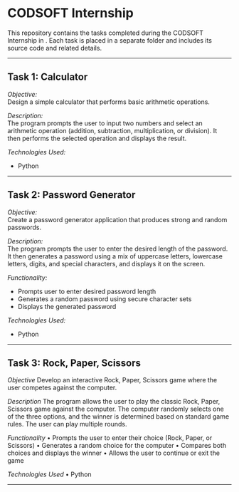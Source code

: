 # CODSOFT Internship 

This repository contains the tasks completed during the CODSOFT Internship in . Each task is placed in a separate folder and includes its source code and related details.

---

## Task 1: Calculator

*Objective:*  
Design a simple calculator that performs basic arithmetic operations.

*Description:*  
The program prompts the user to input two numbers and select an arithmetic operation (addition, subtraction, multiplication, or division). It then performs the selected operation and displays the result.

*Technologies Used:*  
- Python

---

## Task 2: Password Generator

*Objective:*  
Create a password generator application that produces strong and random passwords.

*Description:*  
The program prompts the user to enter the desired length of the password. It then generates a password using a mix of uppercase letters, lowercase letters, digits, and special characters, and displays it on the screen.

*Functionality:*
- Prompts user to enter desired password length
- Generates a random password using secure character sets
- Displays the generated password

*Technologies Used:*  
- Python

---

## Task 3: Rock, Paper, Scissors

*Objective*
Develop an interactive Rock, Paper, Scissors game where the user competes against the computer.

*Description*
The program allows the user to play the classic Rock, Paper, Scissors game against the computer. The computer randomly selects one of the three options, and the winner is determined based on standard game rules. The user can play multiple rounds.

*Functionality*
	•	Prompts the user to enter their choice (Rock, Paper, or Scissors)
	•	Generates a random choice for the computer
	•	Compares both choices and displays the winner
	•	Allows the user to continue or exit the game

*Technologies Used*
	•	Python

 ---
